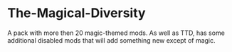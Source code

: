 # The-Magical-Diversity
A pack with more then 20 magic-themed mods. As well as TTD, has some additional disabled mods that will add something new except of magic.
